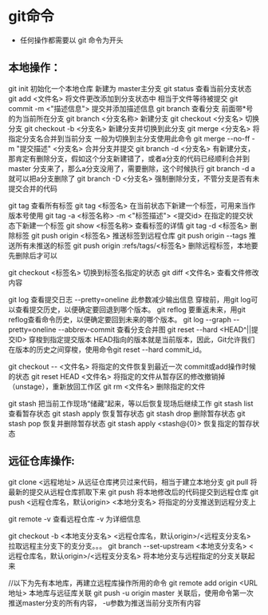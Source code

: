 # git命令   

- 任何操作都需要以 git 命令为开头

## 本地操作：

git init  初始化一个本地仓库  新建为 master主分支
git status  查看当前分支状态
git add  <文件名>   将文件更改添加到分支状态中 相当于文件等待被提交
git commit -m <"描述信息">  提交并添加描述信息
git branch  查看分支   前面带*号的为当前所在分支
git branch <分支名称>  新建分支
git checkout <分支名>  切换分支
git checkout -b <分支名>  新建分支并切换到此分支
git merge <分支名>   将指定分支名合并到当前分支  一般为切换到主分支使用此命令
git merge --no-ff -m "提交描述" <分支名>   合并分支并提交
git branch -d <分支名>  有新建分支，那肯定有删除分支，假如这个分支新建错了，或者a分支的代码已经顺利合并到 master 分支来了，那么a分支没用了，需要删除，这个时候执行 git branch -d a 就可以把a分支删除了
git branch -D <分支名>  强制删除分支，不管分支是否有未提交合并的代码

git tag 查看所有标签
git tag <标签名> 在当前状态下新建一个标签，可用来当作版本号使用
git tag -a <标签名称> -m <"标签描述"> <提交id>  在指定的提交状态下新建一个标签
git show <标签名称>   查看标签的详情
git tag -d <标签名> 删除标签
git push origin <标签名>   推送标签到远程仓库
git push origin --tags  推送所有未推送的标签
git push origin :refs/tags/<标签名>   删除远程标签，本地要先删除后才可以


git checkout <标签名> 切换到标签名指定的状态
git diff <文件名> 查看文件修改内容

git log      查看提交日志   --pretty=oneline  此参数减少输出信息  穿梭前，用git log可以查看提交历史，以便确定要回退到哪个版本。
git reflog   要重返未来，用git reflog查看命令历史，以便确定要回到未来的哪个版本。
git log --graph --pretty=oneline --abbrev-commit   查看分支合并图
git reset --hard <HEAD^||提交ID> 穿梭到指定提交版本
HEAD指向的版本就是当前版本，因此，Git允许我们在版本的历史之间穿梭，使用命令git reset --hard commit_id。

git checkout -- <文件名>  将指定的文件恢复到最近一次 commit或add操作时候的状态
git reset HEAD <文件名>   将指定的文件从暂存区的修改撤销掉（unstage），重新放回工作区
git rm <文件名>		 删除指定的文件

git stash  把当前工作现场“储藏”起来，等以后恢复现场后继续工作
git stash list 查看暂存状态
git stash apply 恢复暂存状态
git stash drop  删除暂存状态
git stash pop   恢复并删除暂存状态
git stash apply <stash@{0}>  恢复指定的暂存状态


## 远征仓库操作:

git clone <远程地址>  从远征仓库拷贝过来代码，相当于建立本地分支
git pull 将最新的提交从远程仓库抓取下来
git push  将本地修改后的代码提交到远程仓库
git push <远程仓库名，默认origin> <本地分支名>  将指定的分支推送到远程分支上

git remote -v 查看远程仓库  -v 为详细信息

git checkout -b <本地支分支名> <远程仓库名，默认origin>/<远程支分支名> 拉取远程主分支下的支分支。。。
git branch --set-upstream <本地支分支名> <远程仓库名，默认origin>/<远程支分支名>  将本地分支与远程指定的分支关联起来

//以下为先有本地库，再建立远程库操作所用的命令
git remote add origin <URL地址> 本地库与远征库关联
git push -u origin master 关联后，使用命令第一次推送master分支的所有内容，   -u参数为推送当前分支所有内容